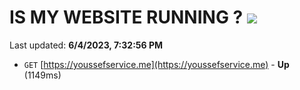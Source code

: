 # IS MY WEBSITE RUNNING ? [![](https://img.shields.io/static/v1?label=Sponsor&message=%E2%9D%A4&logo=GitHub&color=%23fe8e86)](https://github.com/sponsors/<username>)

Last updated: **6/4/2023, 7:32:56 PM**

- `GET` [https://youssefservice.me](https://youssefservice.me) - **Up** (1149ms)
